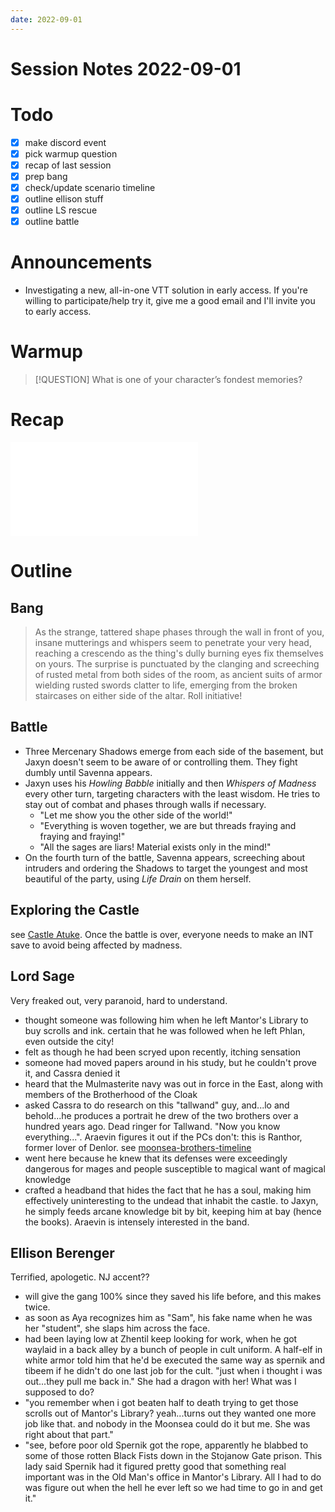 ```yaml
---
date: 2022-09-01
---
```

# Session Notes 2022-09-01
# Todo
- [x] make discord event
- [x] pick warmup question
- [x] recap of last session
- [x] prep bang
- [x] check/update scenario timeline
- [x] outline ellison stuff
- [x] outline LS rescue
- [x] outline battle
# Announcements
- Investigating a new, all-in-one VTT solution in early access. If you're willing to participate/help try it, give me a good email and I'll invite you to early access.
# Warmup
> [!QUESTION] What is one of your character’s fondest memories?
# Recap
![a3e20](logbook/act-iii/a3e20.md)
# Outline
## Bang
> As the strange, tattered shape phases through the wall in front of you, insane mutterings and whispers seem to penetrate your very head, reaching a crescendo as the thing's dully burning eyes fix themselves on yours. The surprise is punctuated by the clanging and screeching of rusted metal from both sides of the room, as ancient suits of armor wielding rusted swords clatter to life, emerging from the broken staircases on either side of the altar. Roll initiative!
## Battle
- Three Mercenary Shadows emerge from each side of the basement, but Jaxyn doesn't seem to be aware of or controlling them. They fight dumbly until Savenna appears.
- Jaxyn uses his *Howling Babble* initially and then *Whispers of Madness* every other turn, targeting characters with the least wisdom. He tries to stay out of combat and phases through walls if necessary.
	- "Let me show you the other side of the world!"
	- "Everything is woven together, we are but threads fraying and fraying and fraying!"
	- "All the sages are liars! Material exists only in the mind!"
- On the fourth turn of the battle, Savenna appears, screeching about intruders and ordering the Shadows to target the youngest and most beautiful of the party, using *Life Drain* on them herself.
## Exploring the Castle
see [Castle Atuke](../locations/phlan/castle-atuke.md). Once the battle is over, everyone needs to make an INT save to avoid being affected by madness.
## Lord Sage
Very freaked out, very paranoid, hard to understand.

- thought someone was following him when he left Mantor's Library to buy scrolls and ink. certain that he was followed when he left Phlan, even outside the city!
- felt as though he had been scryed upon recently, itching sensation
- someone had moved papers around in his study, but he couldn't prove it, and Cassra denied it
- heard that the Mulmasterite navy was out in force in the East, along with members of the Brotherhood of the Cloak
- asked Cassra to do research on this "tallwand" guy, and...lo and behold...he produces a portrait he drew of the two brothers over a hundred years ago. Dead ringer for Tallwand. "Now you know everything...". Araevin figures it out if the PCs don't: this is Ranthor, former lover of Denlor.
see [moonsea-brothers-timeline](../notes/moonsea-brothers-timeline.md)
- went here because he knew that its defenses were exceedingly dangerous for mages and people susceptible to magical want of magical knowledge
- crafted a headband that hides the fact that he has a soul, making him effectively uninteresting to the undead that inhabit the castle. to Jaxyn, he simply feeds arcane knowledge bit by bit, keeping him at bay (hence the books). Araevin is intensely interested in the band.
## Ellison Berenger
Terrified, apologetic. NJ accent??

- will give the gang 100% since they saved his life before, and this makes twice.
- as soon as Aya recognizes him as "Sam", his fake name when he was her "student", she slaps him across the face.
- had been laying low at Zhentil keep looking for work, when he got waylaid in a back alley by a bunch of people in cult uniform. A half-elf in white armor told him that he'd be executed the same way as spernik and tibeem if he didn't do one last job for the cult. "just when i thought i was out...they pull me back in." She had a dragon with her! What was I supposed to do?
- "you remember when i got beaten half to death trying to get those scrolls out of Mantor's Library? yeah...turns out they wanted one more job like that. and nobody in the Moonsea could do it but me. She was right about that part."
- "see, before poor old Spernik got the rope, apparently he blabbed to some of those rotten Black Fists down in the Stojanow Gate prison. This lady said Spernik had it figured pretty good that something real important was in the Old Man's office in Mantor's Library. All I had to do was figure out when the hell he ever left so we had time to go in and get it."
